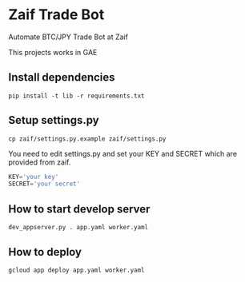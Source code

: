 # Zaif Trade Bot

Automate BTC/JPY Trade Bot at Zaif

This projects works in GAE


## Install dependencies


```
pip install -t lib -r requirements.txt
```

## Setup settings.py


```
cp zaif/settings.py.example zaif/settings.py
```

You need to edit settings.py and set your KEY and SECRET which are provided from zaif.


```python
KEY='your key'
SECRET='your secret'
```


## How to start develop server

```
dev_appserver.py . app.yaml worker.yaml
```

## How to deploy

```
gcloud app deploy app.yaml worker.yaml
```
